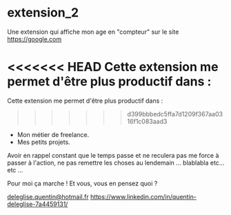 # extension_2
Une extension qui affiche mon age en "compteur" sur le site https://google.com

<<<<<<< HEAD
Cette extension me permet d'être plus productif dans :
=======
Cette extension me permet d'être plus productif dans : 
>>>>>>> d399bbbedc5ffa7d1209f367aa0316f1c083aad3
- Mon métier de freelance.
- Mes petits projets.

Avoir en rappel constant que le temps passe et ne reculera pas me force à passer à l'action, ne pas remettre les choses au lendemain ... blablabla etc... etc ...

Pour moi ça marche ! Et vous, vous en pensez quoi ?

deleglise.quentin@hotmail.fr
https://www.linkedin.com/in/quentin-deleglise-7a4459131/
